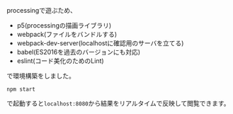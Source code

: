 processingで遊ぶため、

- p5(processingの描画ライブラリ)
- webpack(ファイルをバンドルする)
- webpack-dev-server(localhostに確認用のサーバを立てる)
- babel(ES2016を過去のバージョンにも対応)
- eslint(コード美化のためのLint)

で環境構築をしました。

```
npm start
```
で起動すると`localhost:8080`から結果をリアルタイムで反映して閲覧できます。
